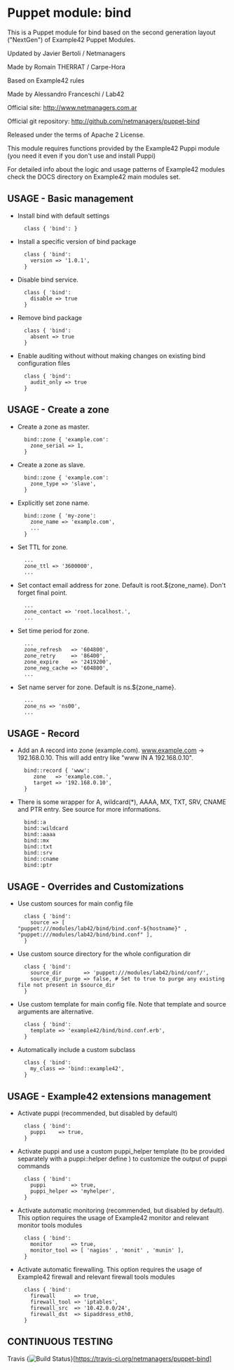 # Puppet module: bind

This is a Puppet module for bind based on the second generation layout ("NextGen") of Example42 Puppet Modules.

Updated by Javier Bertoli / Netmanagers

Made by Romain THERRAT / Carpe-Hora

Based on Example42 rules

Made by Alessandro Franceschi / Lab42

Official site: http://www.netmanagers.com.ar

Official git repository: http://github.com/netmanagers/puppet-bind

Released under the terms of Apache 2 License.

This module requires functions provided by the Example42 Puppi module (you need it even if you don't use and install Puppi)

For detailed info about the logic and usage patterns of Example42 modules check the DOCS directory on Example42 main modules set.

## USAGE - Basic management

* Install bind with default settings

        class { 'bind': }

* Install a specific version of bind package

        class { 'bind':
          version => '1.0.1',
        }

* Disable bind service.

        class { 'bind':
          disable => true
        }

* Remove bind package

        class { 'bind':
          absent => true
        }

* Enable auditing without without making changes on existing bind configuration files

        class { 'bind':
          audit_only => true
        }

## USAGE - Create a zone

* Create a zone as master.

        bind::zone { 'example.com':
          zone_serial => 1,
        }

* Create a zone as slave.

        bind::zone { 'example.com':
          zone_type => 'slave',
        }

* Explicitly set zone name.

        bind::zone { 'my-zone':
          zone_name => 'example.com',
          ...
        }

* Set TTL for zone.

        ...
        zone_ttl => '3600000',
        ...

* Set contact email address for zone. Default is root.${zone_name}. Don't forget final point.

        ...
        zone_contact => 'root.localhost.',
        ...

* Set time period for zone.

        ...
        zone_refresh   => '604800',
        zone_retry     => '86400',
        zone_expire    => '2419200',
        zone_neg_cache => '604800',
        ...

* Set name server for zone. Default is ns.${zone_name}.

        ...
        zone_ns => 'ns00',
        ...

## USAGE - Record

* Add an A record into zone (example.com). www.example.com -> 192.168.0.10. This will add entry like "www IN A 192.168.0.10".

        bind::record { 'www':
           zone   => 'example.com.',
           target => '192.168.0.10',
        }

* There is some wrapper for A, wildcard(*), AAAA, MX, TXT, SRV, CNAME and PTR entry. See source for more informations.

        bind::a
        bind::wildcard
        bind::aaaa
        bind::mx
        bind::txt
        bind::srv
        bind::cname
        bind::ptr

## USAGE - Overrides and Customizations
* Use custom sources for main config file

        class { 'bind':
          source => [ "puppet:///modules/lab42/bind/bind.conf-${hostname}" , "puppet:///modules/lab42/bind/bind.conf" ],
        }


* Use custom source directory for the whole configuration dir

        class { 'bind':
          source_dir       => 'puppet:///modules/lab42/bind/conf/',
          source_dir_purge => false, # Set to true to purge any existing file not present in $source_dir
        }

* Use custom template for main config file. Note that template and source arguments are alternative.

        class { 'bind':
          template => 'example42/bind/bind.conf.erb',
        }

* Automatically include a custom subclass

        class { 'bind':
          my_class => 'bind::example42',
        }


## USAGE - Example42 extensions management
* Activate puppi (recommended, but disabled by default)

        class { 'bind':
          puppi    => true,
        }

* Activate puppi and use a custom puppi_helper template (to be provided separately with a puppi::helper define ) to customize the output of puppi commands

        class { 'bind':
          puppi        => true,
          puppi_helper => 'myhelper',
        }

* Activate automatic monitoring (recommended, but disabled by default). This option requires the usage of Example42 monitor and relevant monitor tools modules

        class { 'bind':
          monitor      => true,
          monitor_tool => [ 'nagios' , 'monit' , 'munin' ],
        }

* Activate automatic firewalling. This option requires the usage of Example42 firewall and relevant firewall tools modules

        class { 'bind':
          firewall      => true,
          firewall_tool => 'iptables',
          firewall_src  => '10.42.0.0/24',
          firewall_dst  => $ipaddress_eth0,
        }


## CONTINUOUS TESTING

Travis {<img src="https://travis-ci.org/netmanagers/puppet-bind.png?branch=master" alt="Build Status" />}[https://travis-ci.org/netmanagers/puppet-bind]
